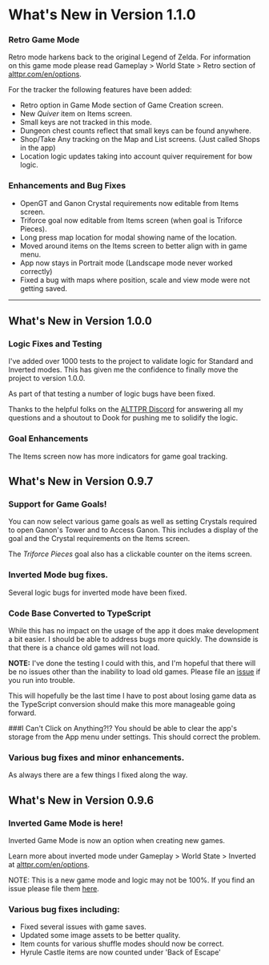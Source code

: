 # What's New in Version 1.1.0

### Retro Game Mode
Retro mode harkens back to the original Legend of Zelda. 
For information on this game mode please read Gameplay > World State > Retro section of [alttpr.com/en/options](https://alttpr.com/en/options).
 
For the tracker the following features have been added:

- Retro option in  Game Mode section of Game Creation screen. 
- New _Quiver_ item on Items screen.
- Small keys are not tracked in this mode.
- Dungeon chest counts reflect that small keys can be found anywhere.
- Shop/Take Any tracking on the Map and List screens. (Just called Shops in the app)
- Location logic updates taking into account quiver requirement for bow logic.

### Enhancements and Bug Fixes
- OpenGT and Ganon Crystal requirements now editable from Items screen.
- Triforce goal now editable from Items screen (when goal is Triforce Pieces).
- Long press map location for modal showing name of the location.
- Moved around items on the Items screen to better align with in game menu.
- App now stays in Portrait mode (Landscape mode never worked correctly)
- Fixed a bug with maps where position, scale and view mode were not getting saved. 

---

## What's New in Version 1.0.0

### Logic Fixes and Testing
I've added over 1000 tests to the project to validate logic for Standard and Inverted modes.
This has given me the confidence to finally move the project to version 1.0.0.

As part of that testing a number of logic bugs have been fixed.

Thanks to the helpful folks on the [ALTTPR Discord](https://discord.gg/48sauwx) for answering all my questions and a shoutout to Dook for pushing me to solidify the logic.

### Goal Enhancements
The Items screen now has more indicators for game goal tracking.

## What's New in Version 0.9.7

### Support for Game Goals!
You can now select various game goals as well as setting Crystals
required to open Ganon's Tower and to Access Ganon. This includes a display of
the goal and the Crystal requirements on the Items screen.

The _Triforce Pieces_ goal also has a clickable counter on the items screen.

### Inverted Mode bug fixes.
Several logic bugs for inverted mode have been fixed.

### Code Base Converted to TypeScript
While this has no impact on the usage of the app it does make development a
bit easier. I should be able to address bugs more quickly. The downside is that
there is a chance old games will not load.

**NOTE:** I've done the testing I could with this, and I'm hopeful that there will be
no issues other than the inability to load old games. Please file an  [issue](https://github.com/thecodeflayer/alttp-tracker/issues)
if you run into trouble.

This will hopefully be the last time I have to post about losing game data as the TypeScript conversion should make this more manageable going forward.

###I Can't Click on Anything?!?
You should be able to clear the app's storage from the App menu under settings.
This should correct the problem.

### Various bug fixes and minor enhancements.
As always there are a few things I fixed along the way.

## What's New in Version 0.9.6

### Inverted Game Mode is here!
Inverted Game Mode is now an option when creating new games.

Learn more about inverted mode under
Gameplay > World State > Inverted at [alttpr.com/en/options](https://alttpr.com/en/options).

NOTE: This is a new game mode and logic may not be 100%.
If you find an issue please file them [here](https://github.com/thecodeflayer/alttp-tracker/issues).

### Various bug fixes including:
- Fixed several issues with game saves.
- Updated some image assets to be better quality.
- Item counts for various shuffle modes should now be correct.
- Hyrule Castle items are now counted under 'Back of Escape'
